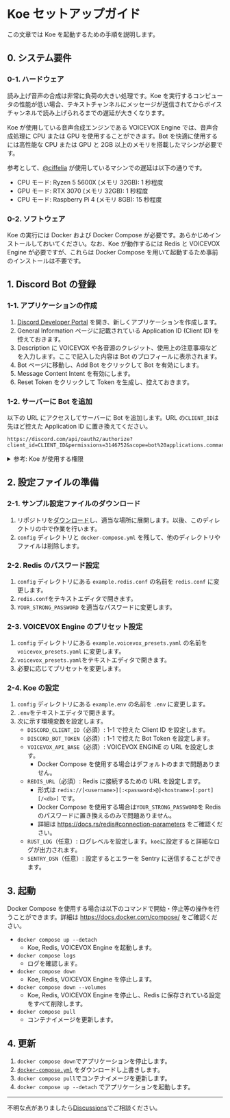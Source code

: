 # Koe セットアップガイド

この文章では Koe を起動するための手順を説明します。

## 0. システム要件

### 0-1. ハードウェア

読み上げ音声の合成は非常に負荷の大きい処理です。Koe を実行するコンピュータの性能が低い場合、テキストチャンネルにメッセージが送信されてからボイスチャンネルで読み上げられるまでの遅延が大きくなります。

Koe が使用している音声合成エンジンである VOICEVOX Engine では、音声合成処理に CPU または GPU を使用することができます。Bot を快適に使用するには高性能な CPU または GPU と 2GB 以上のメモリを搭載したマシンが必要です。

参考として、[@ciffelia](https://github.com/ciffelia) が使用しているマシンでの遅延は以下の通りです。

- CPU モード: Ryzen 5 5600X (メモリ 32GB): 1 秒程度
- GPU モード: RTX 3070 (メモリ 32GB): 1 秒程度
- CPU モード: Raspberry Pi 4 (メモリ 8GB): 15 秒程度

### 0-2. ソフトウェア

Koe の実行には Docker および Docker Compose が必要です。あらかじめインストールしておいてください。なお、Koe が動作するには Redis と VOICEVOX Engine が必要ですが、これらは Docker Compose を用いて起動するため事前のインストールは不要です。

## 1. Discord Bot の登録

### 1-1. アプリケーションの作成

1. [Discord Developer Portal](https://discord.com/developers/applications) を開き、新しくアプリケーションを作成します。
2. General Information ページに記載されている Application ID (Client ID) を控えておきます。
3. Description に VOICEVOX や各音源のクレジット、使用上の注意事項などを入力します。ここで記入した内容は Bot のプロフィールに表示されます。
4. Bot ページに移動し、Add Bot をクリックして Bot を有効にします。
5. Message Content Intent を有効にします。
6. Reset Token をクリックして Token を生成し、控えておきます。

### 1-2. サーバーに Bot を追加

以下の URL にアクセスしてサーバーに Bot を追加します。URL の`CLIENT_ID`は先ほど控えた Application ID に置き換えてください。

```
https://discord.com/api/oauth2/authorize?client_id=CLIENT_ID&permissions=3146752&scope=bot%20applications.commands
```

<details>
  <summary>参考: Koe が使用する権限</summary>
  
  - OAuth2 Scopes
    - `application.commands`
    - `bot`
  - Bot Permissions
    - General Permissions
      - View Channels
    - Voice Permissions
      - Connect
      - Speak
</details>

## 2. 設定ファイルの準備

### 2-1. サンプル設定ファイルのダウンロード

1. リポジトリを[ダウンロード](https://github.com/ciffelia/koe/archive/refs/heads/main.zip)し、適当な場所に展開します。以後、このディレクトリの中で作業を行います。
2. `config` ディレクトリと `docker-compose.yml` を残して、他のディレクトリやファイルは削除します。

### 2-2. Redis のパスワード設定

1. `config` ディレクトリにある `example.redis.conf` の名前を `redis.conf` に変更します。
2. `redis.conf`をテキストエディタで開きます。
3. `YOUR_STRONG_PASSWORD` を適当なパスワードに変更します。

### 2-3. VOICEVOX Engine のプリセット設定

1. `config` ディレクトリにある `example.voicevox_presets.yaml` の名前を `voicevox_presets.yaml` に変更します。
2. `voicevox_presets.yaml`をテキストエディタで開きます。
3. 必要に応じてプリセットを変更します。

### 2-4. Koe の設定

1. `config` ディレクトリにある `example.env` の名前を `.env` に変更します。
2. `.env`をテキストエディタで開きます。
3. 次に示す環境変数を設定します。
   - `DISCORD_CLIENT_ID`（必須）: 1-1 で控えた Client ID を設定します。
   - `DISCORD_BOT_TOKEN`（必須）: 1-1 で控えた Bot Token を設定します。
   - `VOICEVOX_API_BASE`（必須）: VOICEVOX ENGINE の URL を設定します。
     - Docker Compose を使用する場合はデフォルトのままで問題ありません。
   - `REDIS_URL`（必須）: Redis に接続するための URL を設定します。
     - 形式は `redis://[<username>][:<password>@]<hostname>[:port][/<db>]` です。
     - Docker Compose を使用する場合は`YOUR_STRONG_PASSWORD`を Redis のパスワードに置き換えるのみで問題ありません。
     - 詳細は https://docs.rs/redis#connection-parameters をご確認ください。
   - `RUST_LOG`（任意）: ログレベルを設定します。`koe`に設定すると詳細なログが出力されます。
   - `SENTRY_DSN`（任意）: 設定するとエラーを Sentry に送信することができます。

## 3. 起動

Docker Compose を使用する場合は以下のコマンドで開始・停止等の操作を行うことができます。詳細は https://docs.docker.com/compose/ をご確認ください。

- `docker compose up --detach`
  - Koe, Redis, VOICEVOX Engine を起動します。
- `docker compose logs`
  - ログを確認します。
- `docker compose down`
  - Koe, Redis, VOICEVOX Engine を停止します。
- `docker compose down --volumes`
  - Koe, Redis, VOICEVOX Engine を停止し、Redis に保存されている設定をすべて削除します。
- `docker compose pull`
  - コンテナイメージを更新します。

## 4. 更新

1. `docker compose down`でアプリケーションを停止します。
2. [`docker-compose.yml`](https://github.com/ciffelia/koe/blob/main/docker-compose.yml) をダウンロードし上書きします。
3. `docker compose pull`でコンテナイメージを更新します。
4. `docker compose up --detach` でアプリケーションを起動します。

---

不明な点がありましたら[Discussions](https://github.com/ciffelia/koe/discussions)でご相談ください。
